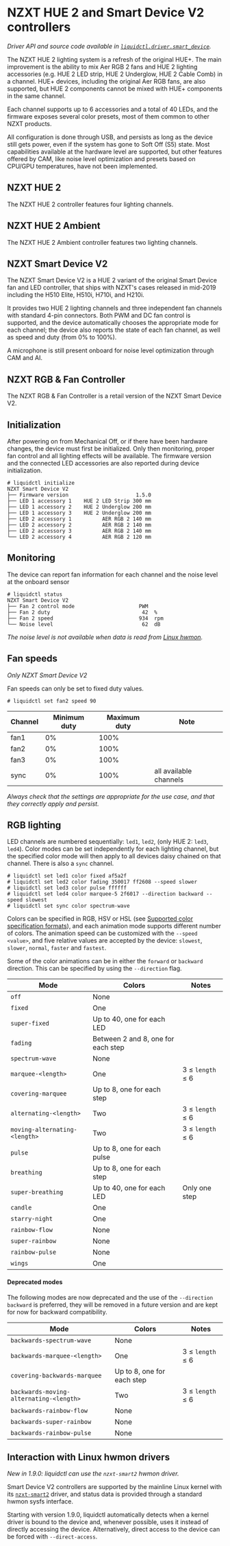 # NZXT HUE 2 and Smart Device V2 controllers
_Driver API and source code available in [`liquidctl.driver.smart_device`](../liquidctl/driver/smart_device.py)._

The NZXT HUE 2 lighting system is a refresh of the original HUE+.  The main improvement is the ability to mix Aer RGB 2 fans and HUE 2 lighting accessories (e.g. HUE 2 LED strip, HUE 2 Underglow, HUE 2 Cable Comb) in a channel.  HUE+ devices, including the original Aer RGB fans, are also supported, but HUE 2 components cannot be mixed with HUE+ components in the same channel.

Each channel supports up to 6 accessories and a total of 40 LEDs, and the firmware exposes several color presets, most of them common to other NZXT products.

All configuration is done through USB, and persists as long as the device still gets power, even if the system has gone to Soft Off (S5) state.  Most capabilities available at the hardware level are supported, but other features offered by CAM, like noise level optimization and presets based on CPU/GPU temperatures, have not been implemented.


## NZXT HUE 2

The NZXT HUE 2 controller features four lighting channels.


## NZXT HUE 2 Ambient

The NZXT HUE 2 Ambient controller features two lighting channels.


## NZXT Smart Device V2

The NZXT Smart Device V2 is a HUE 2 variant of the original Smart Device fan and LED controller, that ships with NZXT's cases released in mid-2019 including the H510 Elite, H510i, H710i, and H210i.

It provides two HUE 2 lighting channels and three independent fan channels with standard 4-pin connectors.  Both PWM and DC fan control is supported, and the device automatically chooses the appropriate mode for each channel; the device also reports the state of each fan channel, as well as speed and duty (from 0% to 100%).

A microphone is still present onboard for noise level optimization through CAM and AI.


## NZXT RGB & Fan Controller

The NZXT RGB & Fan Controller is a retail version of the NZXT Smart Device V2.


## Initialization

After powering on from Mechanical Off, or if there have been hardware changes, the device must first be initialized.  Only then monitoring, proper fan control and all lighting effects will be available.  The firmware version and the connected LED accessories are also reported during device initialization.

```
# liquidctl initialize
NZXT Smart Device V2
├── Firmware version                      1.5.0  
├── LED 1 accessory 1    HUE 2 LED Strip 300 mm  
├── LED 1 accessory 2    HUE 2 Underglow 200 mm  
├── LED 1 accessory 3    HUE 2 Underglow 200 mm  
├── LED 2 accessory 1          AER RGB 2 140 mm  
├── LED 2 accessory 2          AER RGB 2 140 mm  
├── LED 2 accessory 3          AER RGB 2 140 mm  
└── LED 2 accessory 4          AER RGB 2 120 mm  
```


## Monitoring

The device can report fan information for each channel and the noise level at the onboard sensor

```
# liquidctl status
NZXT Smart Device V2
├── Fan 2 control mode                     PWM  
├── Fan 2 duty                              42  %
├── Fan 2 speed                            934  rpm
└── Noise level                             62  dB
```

_The noise level is not available when data is read from [Linux hwmon]._


## Fan speeds

_Only NZXT Smart Device V2_

Fan speeds can only be set to fixed duty values.

```
# liquidctl set fan2 speed 90
```

| Channel | Minimum duty | Maximum duty | Note |
| --- | --- | --- | - |
| fan1 | 0% | 100% ||
| fan2 | 0% | 100% ||
| fan3 | 0% | 100% ||
| sync | 0% | 100% | all available channels |

*Always check that the settings are appropriate for the use case, and that they correctly apply and persist.*


## RGB lighting

LED channels are numbered sequentially: `led1`, `led2`, (only HUE 2: `led3`, `led4`).  Color modes can be set independently for each lighting channel, but the specified color mode will then apply to all devices daisy chained on that channel.  There is also a `sync` channel.

```
# liquidctl set led1 color fixed af5a2f
# liquidctl set led2 color fading 350017 ff2608 --speed slower
# liquidctl set led3 color pulse ffffff
# liquidctl set led4 color marquee-5 2f6017 --direction backward --speed slowest
# liquidctl set sync color spectrum-wave
```

Colors can be specified in RGB, HSV or HSL (see [Supported color specification formats](../README.md#supported-color-specification-formats)), and each animation mode supports different number of colors.  The animation speed can be customized with the `--speed <value>`, and five relative values are accepted by the device: `slowest`, `slower`, `normal`, `faster` and `fastest`.

Some of the color animations can be in either the `forward` or `backward` direction.
This can be specified by using the `--direction` flag.

| Mode | Colors | Notes |
| --- | --- | --- |
| `off` | None |
| `fixed` | One |
| `super-fixed` | Up to 40, one for each LED |
| `fading` | Between 2 and 8, one for each step |
| `spectrum-wave` | None |
| `marquee-<length>` | One | 3 ≤ `length` ≤ 6 |
| `covering-marquee` | Up to 8, one for each step |
| `alternating-<length>` | Two | 3 ≤ `length` ≤ 6 |
| `moving-alternating-<length>` | Two | 3 ≤ `length` ≤ 6 |
| `pulse` | Up to 8, one for each pulse |
| `breathing` | Up to 8, one for each step |
| `super-breathing` | Up to 40, one for each LED | Only one step |
| `candle` | One |
| `starry-night` | One |
| `rainbow-flow` | None |
| `super-rainbow` | None |
| `rainbow-pulse` | None |
| `wings` | One |

#### Deprecated modes

The following modes are now deprecated and the use of the `--direction backward` is preferred,
they will be removed in a future version and are kept for now for backward compatibility.

| Mode | Colors | Notes |
| --- | --- | --- |
| `backwards-spectrum-wave` | None |
| `backwards-marquee-<length>` | One | 3 ≤ `length` ≤ 6 |
| `covering-backwards-marquee` | Up to 8, one for each step |
| `backwards-moving-alternating-<length>` | Two | 3 ≤ `length` ≤ 6 |
| `backwards-rainbow-flow` | None |
| `backwards-super-rainbow` | None |
| `backwards-rainbow-pulse` | None |


## Interaction with Linux hwmon drivers
[Linux hwmon]: #interaction-with-linux-hwmon-drivers

_New in 1.9.0: liquidctl can use the `nzxt-smart2` hwmon driver._

Smart Device V2 controllers are supported by the mainline Linux kernel with its
[`nzxt-smart2`] driver, and status data is provided through a standard hwmon
sysfs interface.

Starting with version 1.9.0, liquidctl automatically detects when a kernel
driver is bound to the device and, whenever possible, uses it instead of
directly accessing the device.  Alternatively, direct access to the device can
be forced with `--direct-access`.

[`nzxt-smart2`]: https://www.kernel.org/doc/html/latest/hwmon/nzxt-smart2.html
